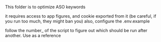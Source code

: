 This folder is to optimize ASO keywords

it requires access to app figures, and cookie exported from it (be careful, if you run too much, they might ban you)
also, configure the .env.example

follow the number_ of the script to figure out which should be run after another.
Use as a reference